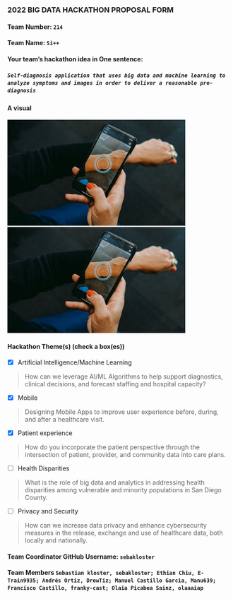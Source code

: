 ### 2022 BIG DATA HACKATHON PROPOSAL FORM

#### Team Number: `214`  

#### Team Name: `Si++`    
  
#### Your team’s hackathon idea in One sentence:
##### `Self-diagnosis application that uses big data and machine learning to analyze symptoms and images in order to deliver a reasonable pre-diagnosis`


#### A visual

<img height="10%" width="80%" alt="hdma" src="https://github.com/BigDataForSanDiego/team214/blob/main/skin_cancer.jpeg"> 

<img height="10%" width="80%" alt="hdma" src="https://github.com/BigDataForSanDiego/team214/blob/main/skin_cancer.jpeg"> 


#### Hackathon Theme(s) (check a box(es))
- [X] Artificial Intelligence/Machine Learning 
> How can we leverage AI/ML Algorithms to help support diagnostics, clinical decisions, and forecast staffing and hospital capacity?
- [X] Mobile
> Designing Mobile Apps to improve user experience before, during, and after a healthcare visit.
- [X] Patient experience
> How do you incorporate the patient perspective through the intersection of patient, provider, and community data into care plans.
- [ ] Health Disparities
> What is the role of big data and analytics in addressing health disparities among vulnerable and minority populations in San Diego County.
- [ ] Privacy and Security
> How can we increase data privacy and enhance cybersecurity measures in the release, exchange and use of healthcare data, both locally and nationally.

#### Team Coordinator GitHub Username: `sebakloster`

#### Team Members `Sebastian kloster, sebakloster; Ethian Chiu, E-Train9935; Andrés Ortiz, DrewTiz; Manuel Castillo Garcia, Manu639; Francisco Castillo, franky-cast; Olaia Picabea Sainz, olaaaiap`

